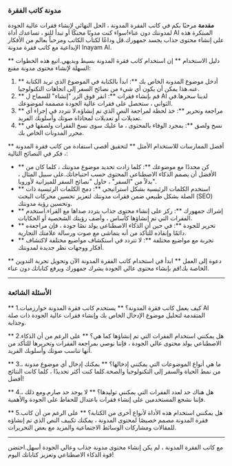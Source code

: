 ### مدونة كاتب الفقرة

**مقدمة**
مرحبًا بكم في كاتب الفقرة المدونة ، الحل النهائي لإنشاء فقرات عالية الجودة لمدونتك دون عناء!سواء كنت مدونًا محنكًا أو تبدأ للتو ، تساعدك أداة AI المبتكرة هذه على إنشاء محتوى جذاب يجسد جمهورك.قل وداعًا لكتاب الكاتب ومرحباً بعالم من الأفكار الإبداعية مع كاتب فقرة مدونة Inayam AI.

** دليل الاستخدام **
إن استخدام كاتب فقرة المدونة بسيط وبديهي.اتبع هذه الخطوات السهلة لإنشاء محتوى مدونة مقنع:

1. ** أدخل موضوع المدونة الخاص بك **: ابدأ بالكتابة في الموضوع الذي تريد الكتابة عنه.هذا يمكن أن يكون أي شيء من نصائح السفر إلى اتجاهات التكنولوجيا.
2. ** قم بإنشاء فقرات **: انقر فوق الزر "إنشاء" للسماح ل AI لدينا سحرها.في الثواني ، ستحصل على فقرات عالية الجودة مصممة لموضوعك.
3. ** مراجعة وتحرير **: خذ لحظة لمراجعة النص الذي تم إنشاؤه.لا تتردد في إجراء أي تعديلات أو تعديلات لمحاذاة صوتك وأسلوبك الفريد.
4. ** نسخ ولصق **: بمجرد الوفاء بالمحتوى ، ما عليك سوى نسخ الفقرات ولصقها في محرر المدونات الخاص بك.

** أفضل الممارسات للاستخدام الأمثل **
لتحقيق أقصى استفادة من كاتب فقرة المدونة ، فكر في النصائح التالية:

- ** كن محددًا مع موضوعك **: كلما زادت تحديد موضوع مدونتك ، كلما كان من الأفضل أن يصمم الذكاء الاصطناعى المحتوى حسب احتياجاتك.على سبيل المثال ، بدلاً من "السفر" ، حاول "نصائح السفر للميزانية لأوروبا".
- ** استخدم الكلمات الرئيسية بشكل استراتيجي **: دمج الكلمات الرئيسية ذات الصلة بشكل طبيعي ضمن فقرات مدونتك لتعزيز تحسين محركات البحث (SEO) وتحسين رؤية مدونتك.
- ** إشراك جمهورك **: ركز على إنشاء محتوى جذاب يتردد صداها مع القراء.استخدم الفقرات التي تم إنشاؤها كأساس ، وأضف رؤيتك الشخصية أو الحكايات.
- ** تحرير للجودة **: في حين أن الذكاء الاصطناعى يولد نصًا جودة ، فإن مراجعةه دائمًا وإنقاذه للتأكد من أنه يتماشى مع صوت ورسالة علامتك التجارية.
- ** تجربة مع مواضيع مختلفة **: لا تتردد في استكشاف مواضيع مختلفة لاكتشاف أفكار ووجهات نظر جديدة لمدونتك.

** دعوة إلى العمل **
ابدأ في استخدام كاتب الفقرة المدونة الآن وتحويل تجربة التدوين الخاصة بك!قم بإنشاء محتوى عالي الجودة يشرك جمهورك ويرفع كتاباتك دون عناء.

---

### الأسئلة الشائعة

** 1.كيف يعمل كاتب فقرة المدونة؟ **
يستخدم كاتب فقرة المدونة خوارزميات AI المتقدمة لتحليل موضوع الإدخال الخاص بك وإنشاء فقرات عالية الجودة ذات صلة وجذابة.

** 2.هل يمكنني استخدام الفقرات التي تم إنشاؤها كما هي؟ **
على الرغم من أن الذكاء الاصطناعي يولد محتوى عالي الجودة ، فإننا نوصي بمراجعة الفقرات وتحريرها للتأكد من أنها تناسب صوتك وأسلوبك الفريد.

** 3.ما هي أنواع الموضوعات التي يمكنني إدخالها؟ **
يمكنك إدخال أي موضوع مدونة ، من نمط الحياة والسفر إلى التكنولوجيا والصحة.كلما كنت أكثر تحديدًا ، كلما كانت النتائج أفضل!

** 4.هل هناك حد لعدد الفقرات التي يمكنني توليدها؟ **
لا يوجد حد صارم.ومع ذلك ، فإننا نشجع المستخدمين على إنشاء فقرات باعتدال للحفاظ على الجودة والأهمية.

** 5.هل يمكنني استخدام هذه الأداة لأنواع أخرى من الكتابة؟ **
على الرغم من أن كاتب فقرة المدونة مصمم خصيصًا لمحتوى المدونة ، يمكنك تكييف النص الذي تم إنشاؤه للمقالات ومشاركات الوسائط الاجتماعية والمزيد مع بعض التحريرات.

---

مع كاتب الفقرة المدونة ، لم يكن إنشاء محتوى مدونة جذاب وعالي الجودة أسهل.احتضن قوة الذكاء الاصطناعي وتعزيز كتاباتك اليوم!